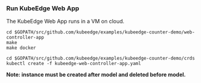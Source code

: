 ### Run KubeEdge Web App

The KubeEdge Web App runs in a VM on cloud.

```
cd $GOPATH/src/github.com/kubeedge/examples/kubeedge-counter-demo/web-controller-app
make
make docker
```

```
cd $GOPATH/src/github.com/kubeedge/examples/kubeedge-counter-demo/crds
kubectl create -f kubeedge-web-controller-app.yaml
```

**Note: instance must be created after model and deleted before model.**
